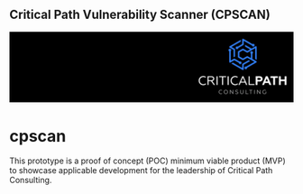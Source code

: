 ## Critical Path Vulnerability Scanner (CPSCAN)

![Critical Path](images/critical_path.jpg)

# cpscan
This prototype is a proof of concept (POC) minimum viable product (MVP) to showcase applicable development for the leadership of Critical Path Consulting.
